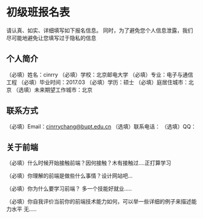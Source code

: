 # 初级班报名表

请认真、如实、详细填写如下报名信息。
同时，为了避免您个人信息泄露，我们尽可能地避免让您填写过于隐私的信息

## 个人简介

（必填）姓名：cinrry
（必填）学校：北京邮电大学
（必填）专业：电子与通信工程 
（必填）毕业时间：2017.03
（必填）学历：硕士
（必填）庭居住城市：北京
（选填）未来期望工作城市：北京

## 联系方式

（必填）Email：cinrrychang@bupt.edu.cn
（选填）联系电话：
（选填）QQ：

## 关于前端

（必填）什么时候开始接触前端？因何接触？木有接触过....正打算学习

（必填）你理解的前端是做些什么事情？设计网站吧...

（必填）你为什么要学习前端？ 多一个技能好就业.....

（必填）你自我评价当前你的前端技术能力如何，可以举一些详细的例子来描述能力水平  无.....

